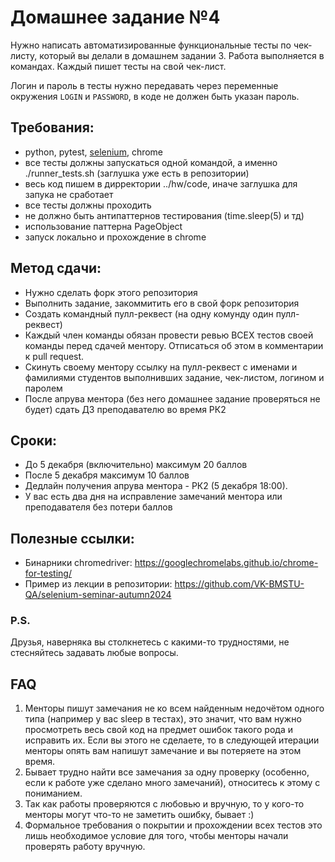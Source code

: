 # Домашнее задание №4
Нужно написать автоматизированные функциональные тесты по чек-листу, который вы делали в домашнем задании 3.
Работа выполняется в командах. Каждый пишет тесты на свой чек-лист.

Логин и пароль в тесты нужно передавать через переменные окружения `LOGIN` и `PASSWORD`, в коде не должен быть указан 
пароль.

## Требования:
* python, pytest, [selenium](https://pypi.python.org/pypi/selenium), chrome
* все тесты должны запускаться одной командой, а именно ./runner_tests.sh (заглушка уже есть в репозитории)
* весь код пишем в дирректории ../hw/code, иначе заглушка для запука не сработает
* все тесты должны проходить
* не должно быть антипаттернов тестирования (time.sleep(5) и тд)
* использование паттерна PageObject
* запуск локально и прохождение в chrome

## Метод сдачи:
* Нужно сделать форк этого репозитория
* Выполнить задание, закоммитить его в свой форк репозитория
* Создать командный пулл-реквест (на одну комунду один пулл-реквест)
* Каждый член команды обязан провести ревью ВСЕХ тестов своей команды перед сдачей ментору. Отписаться об этом в 
комментарии к pull request.
* Скинуть своему ментору ссылку на пулл-реквест с именами и фамилиями студентов выполнивших задание, чек-листом, 
логином и паролем
* После апрува ментора (без него домашнее задание проверяться не будет) сдать ДЗ преподавателю во время РК2

## Сроки:

* До 5 декабря (включительно) максимум 20 баллов
* После 5 декабря максимум 10 баллов
* Дедлайн получения апрува ментора - РК2 (5 декабря 18:00).
* У вас есть два дня на исправление замечаний ментора или преподавателя без потери баллов

## Полезные ссылки:

* Бинарники chromedriver: https://googlechromelabs.github.io/chrome-for-testing/
* Пример из лекции в репозитории: https://github.com/VK-BMSTU-QA/selenium-seminar-autumn2024

### P.S.
Друзья, наверняка вы столкнетесь с какими-то трудностями, не стесняйтесь
задавать любые вопросы.

## FAQ
1. Менторы пишут замечания не ко всем найденным недочётом одного типа (например у вас sleep в тестах), это значит, 
что вам нужно просмотреть весь свой код на предмет ошибок такого рода и исправить их. Если вы этого не сделаете, то в 
следующей итерации менторы опять вам напишут замечание и вы потеряете на этом время.
6. Бывает трудно найти все замечания за одну проверку (особенно, если к работе уже сделано много замечаний), относитесь 
к этому с пониманием.
7. Так как работы проверяются с любовью и вручную, то у кого-то менторы могут что-то не заметить ошибку, бывает :)
8. Формальное требования о покрытии и прохождении всех тестов это лишь необходимое условие для того, чтобы менторы 
начали проверять работу вручную.